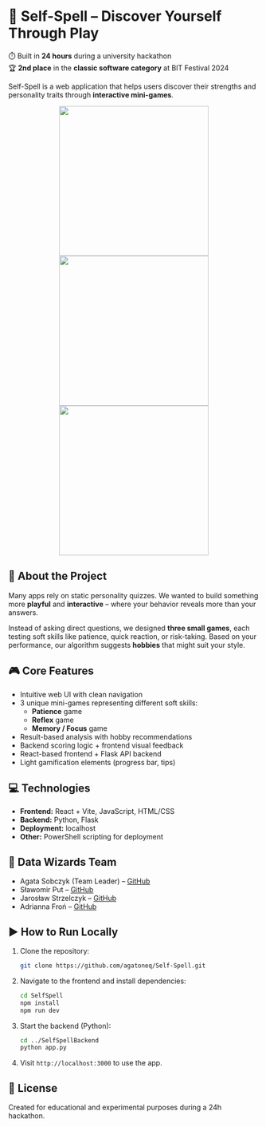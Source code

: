 
# 🧙 Self-Spell – Discover Yourself Through Play

⏱️ Built in **24 hours** during a university hackathon  
🏆 **2nd place** in the **classic software category** at BIT Festival 2024

Self-Spell is a web application that helps users discover their strengths and personality traits through **interactive mini-games**.

<p align="center">
  <img src="https://github.com/user-attachments/assets/b57a1582-275a-4ce7-812d-d6914a004ebd" height="300px"/>
  <img src="https://github.com/user-attachments/assets/1c6f8c63-337a-4dc9-984f-d107467c9ae7" height="300px"/>
  <img src="https://github.com/user-attachments/assets/21854e80-a989-4f7f-8fe1-7f10bda68356" height="300px"/>
</p>



## 🧠 About the Project

Many apps rely on static personality quizzes. We wanted to build something more **playful** and **interactive** – where your behavior reveals more than your answers.

Instead of asking direct questions, we designed **three small games**, each testing soft skills like patience, quick reaction, or risk-taking. Based on your performance, our algorithm suggests **hobbies** that might suit your style.

## 🎮 Core Features

- Intuitive web UI with clean navigation
- 3 unique mini-games representing different soft skills:
  - **Patience** game
  - **Reflex** game
  - **Memory / Focus** game
- Result-based analysis with hobby recommendations
- Backend scoring logic + frontend visual feedback
- React-based frontend + Flask API backend
- Light gamification elements (progress bar, tips)

## 💻 Technologies

- **Frontend:** React + Vite, JavaScript, HTML/CSS
- **Backend:** Python, Flask
- **Deployment:** localhost
- **Other:** PowerShell scripting for deployment

## 👥 Data Wizards Team

- Agata Sobczyk (Team Leader) – [GitHub](https://github.com/agatoneq)  
- Sławomir Put – [GitHub](https://github.com/xTaromarux)  
- Jarosław Strzelczyk – [GitHub](https://github.com/JaykerX)  
- Adrianna Froń – [GitHub](https://github.com/skalmaros)  
  
## ▶️ How to Run Locally

1. Clone the repository:
   ```bash
   git clone https://github.com/agatoneq/Self-Spell.git
   ```
2. Navigate to the frontend and install dependencies:
   ```bash
   cd SelfSpell
   npm install
   npm run dev
   ```
3. Start the backend (Python):
   ```bash
   cd ../SelfSpellBackend
   python app.py
   ```
4. Visit `http://localhost:3000` to use the app.


## 📜 License

Created for educational and experimental purposes during a 24h hackathon.
